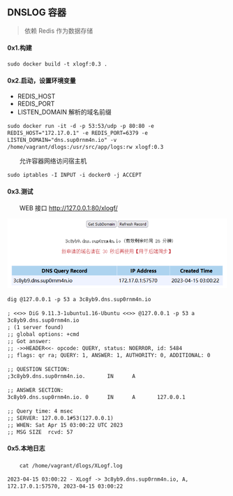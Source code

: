 ## DNSLOG 容器

> 依赖 Redis 作为数据存储

#### 0x1.构建

```
sudo docker build -t xlogf:0.3 .
```

#### 0x2.启动，设置环境变量

- REDIS_HOST
- REDIS_PORT
- LISTEN_DOMAIN 解析的域名前缀

```
sudo docker run -it -d -p 53:53/udp -p 80:80 -e REDIS_HOST="172.17.0.1" -e REDIS_PORT=6379 -e LISTEN_DOMAIN="dns.sup0rnm4n.io" -v /home/vagrant/dlogs:/usr/src/app/logs:rw xlogf:0.3

```

　　允许容器网络访问宿主机

```
sudo iptables -I INPUT -i docker0 -j ACCEPT
```

#### 0x3.测试

　　WEB 接口 http://127.0.0.1:80/xlogf/



![image-20230415110131176](README.assets/image-20230415110131176.png)

```
dig @127.0.0.1 -p 53 a 3c8yb9.dns.sup0rnm4n.io

; <<>> DiG 9.11.3-1ubuntu1.16-Ubuntu <<>> @127.0.0.1 -p 53 a 3c8yb9.dns.sup0rnm4n.io
; (1 server found)
;; global options: +cmd
;; Got answer:
;; ->>HEADER<<- opcode: QUERY, status: NOERROR, id: 5484
;; flags: qr ra; QUERY: 1, ANSWER: 1, AUTHORITY: 0, ADDITIONAL: 0

;; QUESTION SECTION:
;3c8yb9.dns.sup0rnm4n.io.       IN      A

;; ANSWER SECTION:
3c8yb9.dns.sup0rnm4n.io. 0      IN      A       127.0.0.1

;; Query time: 4 msec
;; SERVER: 127.0.0.1#53(127.0.0.1)
;; WHEN: Sat Apr 15 03:00:22 UTC 2023
;; MSG SIZE  rcvd: 57
```

#### 0x5.本地日志 

 　　`cat /home/vagrant/dlogs/XLogf.log`

```
2023-04-15 03:00:22 - XLogf -> 3c8yb9.dns.sup0rnm4n.io, A, 172.17.0.1:57570, 2023-04-15 03:00:22
```

